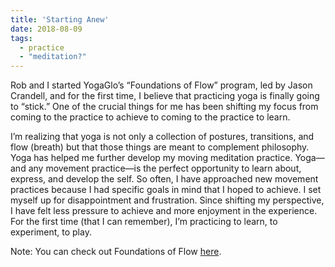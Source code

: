 ```yaml
---
title: 'Starting Anew'
date: 2018-08-09
tags:
  - practice
  - "meditation?"
---
```


Rob and I started YogaGlo’s “Foundations of Flow” program, led by Jason Crandell, and for the first time, I believe that practicing yoga is finally going to “stick.” One of the crucial things for me has been shifting my focus from coming to the practice to achieve to coming to the practice to learn. 
<!-- excerpt -->

I’m realizing that yoga is not only a collection of postures, transitions, and flow (breath) but that those things are meant to complement philosophy. Yoga has helped me further develop my moving meditation practice. Yoga—and any movement practice—is the perfect opportunity to learn about, express, and develop the self. So often, I have approached new movement practices because I had specific goals in mind that I hoped to achieve. I set myself up for disappointment and frustration. Since shifting my perspective, I have felt less pressure to achieve and more enjoyment in the experience. For the first time (that I can remember), I’m practicing to learn, to experiment, to play.

Note: You can check out Foundations of Flow [here](https://www.glo.com/programs/17).